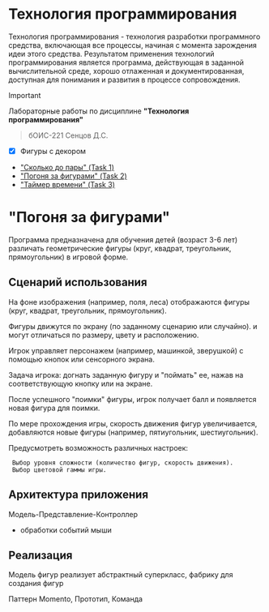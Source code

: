 # Технология программирования
Технология программирования - технология разработки программного средства, включающая все процессы, начиная с момента зарождения идеи этого средства. Результатом применения технологий программирования является программа, действующая в заданной вычислительной среде, хорошо отлаженная и документированная, доступная для понимания и развития в процессе сопровождения.

> [!IMPORTANT]
> Лабораторные работы по дисциплине __"Технология программирования"__
> > бОИС-221 Сенцов Д.С.
- [x] Фигуры с декором
- ["Сколько до пары" (Task 1)]([https://github.com/gedjien/bois221_javafx_sn/tree/Task1_Shape](https://github.com/gedjien/bois221_javafx_sn/tree/prTask_NowLesson))
- ["Погоня за фигурами" (Task 2)](https://github.com/gedjien/bois221_javafx_sn/edit/prTask_Сhase-for-figures)
- ["Таймер времени" (Task 3)](https://github.com/gedjien/bois221_javafx_sn/tree/prTask_TimerServer)

# "Погоня за фигурами"

Программа предназначена для обучения детей (возраст 3-6 лет) различать геометрические фигуры (круг, квадрат, треугольник, прямоугольник) в игровой форме.


## Сценарий использования

 На фоне изображения (например, поля, леса) отображаются фигуры (круг, квадрат, треугольник, прямоугольник).
 
 Фигуры движутся по экрану (по заданному сценарию или случайно). и могут отличаться по размеру, цвету и расположению.  
 
 Игрок управляет персонажем (например, машинкой, зверушкой) с помощью кнопок или сенсорного экрана.
 
 Задача игрока: догнать заданную фигуру и "поймать" ее, нажав на соответствующую кнопку или на экране.
 
 После успешного "поимки" фигуры, игрок получает балл и появляется новая фигура для поимки.
 
 По мере прохождения игры, скорость движения фигур увеличивается, добавляются новые фигуры (например, пятиугольник, шестиугольник).

 Предусмотреть возможность различных настроек:
 
     Выбор уровня сложности (количество фигур, скорость движения).
     Выбор цветовой гаммы игры.

## Архитектура приложения

Модель-Представление-Контроллер 

+  обработки событий мыши

## Реализация

Модель фигур реализует абстрактный суперкласс, фабрику для создания фигур

Паттерн Momento, Прототип, Команда
